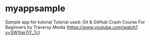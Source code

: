 # myappsample
Sample app for tutorial
Tutorial used: Git & GitHub Crash Course For Beginners by Traversy Media (https://www.youtube.com/watch?v=SWYqp7iY_Tc)
